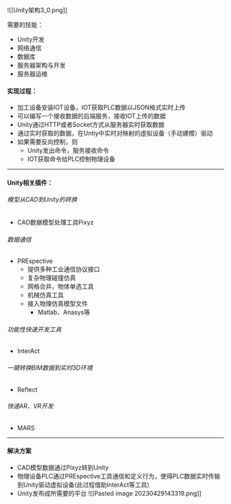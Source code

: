 ![[Unity架构3_0.png]]

需要的技能：
- Unity开发
- 网络通信
- 数据库
- 服务器架构与开发
- 服务器运维

#### 实现过程：
- 加工设备安装IOT设备，IOT获取PLC数据以JSON格式实时上传
- 可以编写一个接收数据的后端服务，接收IOT上传的数据
- Unity通过HTTP或者Socket方式从服务器实时获取数据
- 通过实时获取的数据，在Untiy中实时对映射的虚拟设备（手动建模）驱动
- 如果需要反向控制，则
	- Unity发出命令，服务接收命令
	- IOT获取命令给PLC控制物理设备
-----
#### Unity相关插件：
###### 模型从CAD到Unity的转换
- CAD数据模型处理工具Pixyz
###### 数据通信
- PREspective
	- 提供多种工业通信协议接口
	- 复杂物理碰撞仿真
	- 网格合并，物体单选工具
	- 机械仿真工具
	- 接入物理仿真模型文件
		- Matlab、Anasys等
###### 功能性快速开发工具
- InterAct

###### 一键转换BIM数据到实时3D环境
- Reflect

###### 快速AR、VR开发
- MARS

-----
#### 解决方案
- CAD模型数据通过Pixyz转到Unity
- 物理设备PLC通过PREspective工具通信和定义行为，使得PLC数据实时传输到Unity驱动虚拟设备(此过程借助InterAct等工具)
- Unity发布成所需要的平台
![[Pasted image 20230429143319.png]]